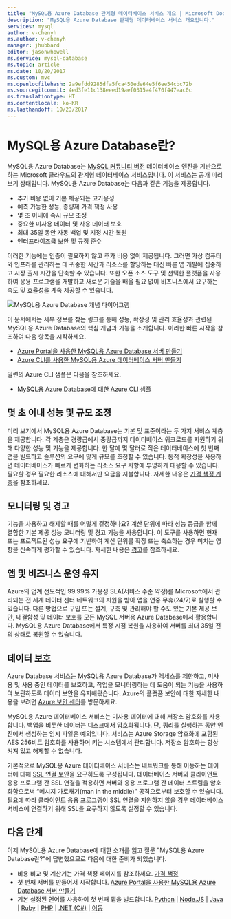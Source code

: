 ```yaml
---
title: "MySQL용 Azure Database 관계형 데이터베이스 서비스 개요 | Microsoft Docs"
description: "MySQL용 Azure Database 관계형 데이터베이스 서비스 개요입니다."
services: mysql
author: v-chenyh
ms.author: v-chenyh
manager: jhubbard
editor: jasonwhowell
ms.service: mysql-database
ms.topic: article
ms.date: 10/20/2017
ms.custom: mvc
ms.openlocfilehash: 2a9efdd9285dfa5fca450ede64e5f6ee54cbc72b
ms.sourcegitcommit: 4ed3fe11c138eeed19aef0315a4f470f447eac0c
ms.translationtype: HT
ms.contentlocale: ko-KR
ms.lasthandoff: 10/23/2017
---
```

# <a name="what-is-azure-database-for-mysql"></a>MySQL용 Azure Database란?
MySQL용 Azure Database는 [MySQL 커뮤니티 버전](https://www.mysql.com/products/community/) 데이터베이스 엔진을 기반으로 하는 Microsoft 클라우드의 관계형 데이터베이스 서비스입니다. 이 서비스는 공개 미리 보기 상태입니다. MySQL용 Azure Database는 다음과 같은 기능을 제공합니다.

- 추가 비용 없이 기본 제공되는 고가용성
- 예측 가능한 성능, 종량제 가격 책정 사용
- 몇 초 이내에 즉시 규모 조정
- 중요한 미사용 데이터 및 사용 데이터 보호
- 최대 35일 동안 자동 백업 및 지정 시간 복원
- 엔터프라이즈급 보안 및 규정 준수

이러한 기능에는 인증이 필요하지 않고 추가 비용 없이 제공됩니다. 그러면 가상 컴퓨터와 인프라를 관리하는 데 귀중한 시간과 리소스를 할당하는 대신 빠른 앱 개발에 집중하고 시장 출시 시간을 단축할 수 있습니다. 또한 오픈 소스 도구 및 선택한 플랫폼을 사용하여 응용 프로그램을 개발하고 새로운 기술을 배울 필요 없이 비즈니스에서 요구하는 속도 및 효율성을 계속 제공할 수 있습니다.

![MySQL용 Azure Database 개념 다이어그램](media/overview/1-azure-db-for-mysql-conceptual-diagram.png)

이 문서에서는 세부 정보를 찾는 링크를 통해 성능, 확장성 및 관리 효율성과 관련된 MySQL용 Azure Database의 핵심 개념과 기능을 소개합니다. 이러한 빠른 시작을 참조하여 다음 항목을 시작하세요.
- [Azure Portal을 사용한 MySQL용 Azure Database 서버 만들기](quickstart-create-mysql-server-database-using-azure-portal.md)
- [Azure CLI를 사용한 MySQL용 Azure 데이터베이스 서버 만들기](quickstart-create-mysql-server-database-using-azure-cli.md)

일련의 Azure CLI 샘플은 다음을 참조하세요.
- [MySQL용 Azure Database에 대한 Azure CLI 샘플](sample-scripts-azure-cli.md)

## <a name="adjust-performance-and-scale-within-seconds"></a>몇 초 이내 성능 및 규모 조정
미리 보기에서 MySQL용 Azure Database는 기본 및 표준이라는 두 가지 서비스 계층을 제공합니다. 각 계층은 경량급에서 중량급까지 데이터베이스 워크로드를 지원하기 위해 다양한 성능 및 기능을 제공합니다. 한 달에 몇 달러로 작은 데이터베이스에 첫 번째 앱을 빌드하고 솔루션의 요구에 맞게 규모를 조정할 수 있습니다. 동적 확장성을 사용하면 데이터베이스가 빠르게 변화하는 리소스 요구 사항에 투명하게 대응할 수 있습니다. 필요할 경우 필요한 리소스에 대해서만 요금을 지불합니다. 자세한 내용은 [가격 책정 계층](concepts-service-tiers.md)을 참조하세요.

## <a name="monitoring-and-alerting"></a>모니터링 및 경고
기능을 사용하고 해제할 때를 어떻게 결정하나요? 계산 단위에 따라 성능 등급을 함께 결합한 기본 제공 성능 모니터링 및 경고 기능을 사용합니다. 이 도구를 사용하면 현재 또는 프로젝트된 성능 요구에 기반하여 계산 단위를 확장 또는 축소하는 경우 미치는 영향을 신속하게 평가할 수 있습니다. 자세한 내용은 [경고](howto-alert-on-metric.md)를 참조하세요.

## <a name="keep-your-app-and-business-running"></a>앱 및 비즈니스 운영 유지
Azure의 업계 선도적인 99.99% 가용성 SLA(서비스 수준 약정)를 Microsoft에서 관리되는 전 세계 데이터 센터 네트워크의 지원을 받아 앱을 연중 무휴(24/7)로 실행할 수 있습니다. 다른 방법으로 구입 또는 설계, 구축 및 관리해야 할 수도 있는 기본 제공 보안, 내결함성 및 데이터 보호를 모든 MySQL 서버용 Azure Database에서 활용합니다. MySQL용 Azure Database에서 특정 시점 복원을 사용하여 서버를 최대 35일 전의 상태로 복원할 수 있습니다.

## <a name="secure-your-data"></a>데이터 보호
Azure Database 서비스는 MySQL용 Azure Database가 액세스를 제한하고, 미사용 및 사용 중인 데이터를 보호하고, 작업을 모니터링하는 데 도움이 되는 기능을 사용하여 보관하도록 데이터 보안을 유지해왔습니다. Azure의 플랫폼 보안에 대한 자세한 내용을 보려면 [Azure 보안 센터](https://www.microsoft.com/en-us/TrustCenter/Security/default.aspx)를 방문하세요.

MySQL용 Azure 데이터베이스 서비스는 미사용 데이터에 대해 저장소 암호화를 사용합니다. 백업을 비롯한 데이터는 디스크에서 암호화됩니다. 단, 쿼리를 실행하는 동안 엔진에서 생성하는 임시 파일은 예외입니다. 서비스는 Azure Storage 암호화에 포함된 AES 256비트 암호화를 사용하며 키는 시스템에서 관리합니다. 저장소 암호화는 항상 켜져 있고 해제할 수 없습니다.

기본적으로 MySQL용 Azure 데이터베이스 서비스는 네트워크를 통해 이동하는 데이터에 대해 [SSL 연결 보안](./concepts-ssl-connection-security.md)을 요구하도록 구성됩니다. 데이터베이스 서버와 클라이언트 응용 프로그램 간 SSL 연결을 적용하면 서버와 응용 프로그램 간 데이터 스트림을 암호화함으로써 “메시지 가로채기(man in the middle)” 공격으로부터 보호할 수 있습니다.  필요에 따라 클라이언트 응용 프로그램이 SSL 연결을 지원하지 않을 경우 데이터베이스 서비스에 연결하기 위해 SSL을 요구하지 않도록 설정할 수 있습니다.

## <a name="next-steps"></a>다음 단계
이제 MySQL용 Azure Database에 대한 소개를 읽고 질문 "MySQL용 Azure Database란?"에 답변했으므로 다음에 대한 준비가 되었습니다.
- 비용 비교 및 계산기는 가격 책정 페이지를 참조하세요. [가격 책정](https://azure.microsoft.com/pricing/details/mysql/)
- 첫 번째 서버를 만들어서 시작합니다. [Azure Portal을 사용한 MySQL용 Azure Database 서버 만들기](quickstart-create-mysql-server-database-using-azure-portal.md)
- 기본 설정된 언어를 사용하여 첫 번째 앱을 빌드합니다. [Python](./connect-python.md) | [Node.JS](./connect-nodejs.md) | [Java](./connect-java.md) | [Ruby](./connect-ruby.md) | [PHP](./connect-php.md) | [.NET (C#)](./connect-csharp.md) | [이동](./connect-go.md)
